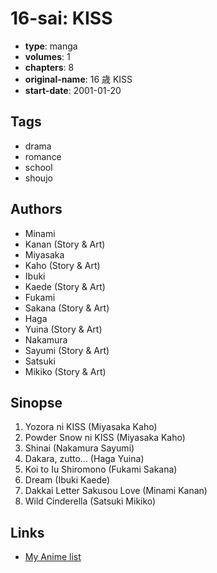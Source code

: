# 16-sai: KISS

-   **type**: manga
-   **volumes**: 1
-   **chapters**: 8
-   **original-name**: 16 歳 KISS
-   **start-date**: 2001-01-20

## Tags

-   drama
-   romance
-   school
-   shoujo

## Authors

-   Minami
-   Kanan (Story & Art)
-   Miyasaka
-   Kaho (Story & Art)
-   Ibuki
-   Kaede (Story & Art)
-   Fukami
-   Sakana (Story & Art)
-   Haga
-   Yuina (Story & Art)
-   Nakamura
-   Sayumi (Story & Art)
-   Satsuki
-   Mikiko (Story & Art)

## Sinopse

1. Yozora ni KISS (Miyasaka Kaho)
2. Powder Snow ni KISS (Miyasaka Kaho)
3. Shinai (Nakamura Sayumi)
4. Dakara, zutto... (Haga Yuina)
5. Koi to Iu Shiromono (Fukami Sakana)
6. Dream (Ibuki Kaede)
7. Dakkai Letter Sakusou Love (Minami Kanan)
8. Wild Cinderella (Satsuki Mikiko)

## Links

-   [My Anime list](https://myanimelist.net/manga/4255/16-sai__KISS)
